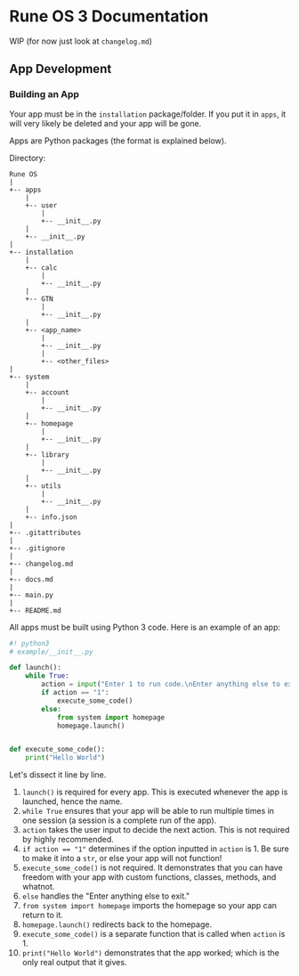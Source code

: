 # Rune OS 3 Documentation
WIP
(for now just look at `changelog.md`)

## App Development
### Building an App
Your app must be in the `installation` package/folder. If you put it in `apps`, it will very likely be deleted and your app will be gone.

Apps are Python packages (the format is explained below).

Directory:
```
Rune OS
|
+-- apps
    |
    +-- user
        |
        +-- __init__.py
    |
    +-- __init__.py
|
+-- installation
    |
    +-- calc
        |
        +-- __init__.py
    |
    +-- GTN
        |
        +-- __init__.py
    |
    +-- <app_name>
        |
        +-- __init__.py
        |
        +-- <other_files>
|
+-- system
    |
    +-- account
        |
        +-- __init__.py
    |
    +-- homepage
        |
        +-- __init__.py
    |
    +-- library
        |
        +-- __init__.py
    |
    +-- utils
        |
        +-- __init__.py
    |
    +-- info.json
|
+-- .gitattributes
|
+-- .gitignore
|
+-- changelog.md
|
+-- docs.md
|
+-- main.py
|
+-- README.md
```

All apps must be built using Python 3 code. Here is an example of an app:

```py
#! python3
# example/__init__.py

def launch():
    while True:
        action = input("Enter 1 to run code.\nEnter anything else to exit.\n>")
        if action == "1":
            execute_some_code()
        else:
            from system import homepage
            homepage.launch()


def execute_some_code():
    print("Hello World")
```

Let's dissect it line by line.

1. `launch()` is required for every app. This is executed whenever the app is launched, hence the name.
2. `while True` ensures that your app will be able to run multiple times in one session (a session is a complete run of the app).
3. `action` takes the user input to decide the next action. This is not required by highly recommended.
4. `if action == "1"` determines if the option inputted in `action` is 1. Be sure to make it into a `str`, or else your app will not function!
5. `execute_some_code()` is not required. It demonstrates that you can have freedom with your app with custom functions, classes, methods, and whatnot.
6. `else` handles the "Enter anything else to exit."
7. `from system import homepage` imports the homepage so your app can return to it.
8. `homepage.launch()` redirects back to the homepage.
9. `execute_some_code()` is a separate function that is called when `action` is 1.
10. `print("Hello World")` demonstrates that the app worked; which is the only real output that it gives.
